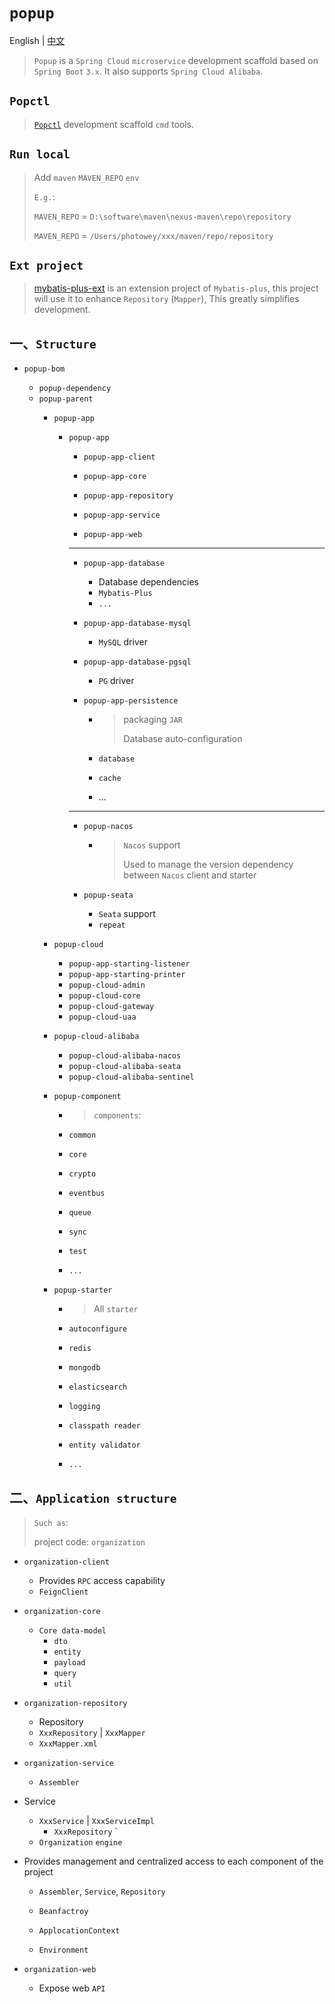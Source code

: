 # `popup`

English | [中文](./README_CN.md) 

> `Popup` is a `Spring Cloud` `microservice` development scaffold based on `Spring Boot` `3.x`. It also supports `Spring Cloud Alibaba`.



## `Popctl`

> [`Popctl`](https://github.com/photowey/popctl) development scaffold `cmd` tools.



## `Run local`

> Add `maven` `MAVEN_REPO` `env`
>
>
> `E.g.`: 
>
> `MAVEN_REPO` = `D:\software\maven\nexus-maven\repo\repository`
>
> `MAVEN_REPO` = `/Users/photowey/xxx/maven/repo/repository`



## `Ext project`

> [mybatis-plus-ext](https://github.com/photowey/mybatis-plus-ext) is an extension project of `Mybatis-plus`, this project will use it to enhance `Repository` (`Mapper`), This greatly simplifies development.



## 一、`Structure`

- `popup-bom`
  
  - `popup-dependency`
  - `popup-parent`
    - `popup-app`
      - `popup-app`
        - `popup-app-client`
        
        - `popup-app-core`
        
        - `popup-app-repository`
        
        - `popup-app-service`
        
        - `popup-app-web`
        
        - --
        
        - `popup-app-database`
        
          - Database dependencies
          -  `Mybatis-Plus`
          - `...`
        
        - `popup-app-database-mysql`
        
          - `MySQL` driver
        
        - `popup-app-database-pgsql`
        
          - `PG` driver
        
        - `popup-app-persistence`
        
          - > packaging `JAR`
            >
            > Database auto-configuration
        
          - `database`
        
          - `cache`
        
          - ...
        
        - --
        
        - `popup-nacos`

          - > `Nacos` support
            >
            > Used to manage the version dependency between `Nacos` client and
            starter

        - `popup-seata`

          - `Seata` support
          - `repeat`

    - `popup-cloud`

      - `popup-app-starting-listener`
      - `popup-app-starting-printer`
      - `popup-cloud-admin`
      - `popup-cloud-core`
      - `popup-cloud-gateway`
      - `popup-cloud-uaa`

    - `popup-cloud-alibaba`

      - `popup-cloud-alibaba-nacos`
      - `popup-cloud-alibaba-seata`
      - `popup-cloud-alibaba-sentinel`

    - `popup-component`

      - > `components`:

      - `common`

      - `core`

      - `crypto`

      - `eventbus`

      - `queue`

      - `sync`

      - `test`

      - `...`

    - `popup-starter`

      - > All `starter`

      - `autoconfigure`

      - `redis`

      - `mongodb`

      - `elasticsearch`

      - `logging`

      - `classpath reader`

      - `entity validator`

      - `...`

## 二、`Application structure`

> `Such as`:
>
> project code: `organization`

- `organization-client`

  - Provides `RPC` access capability
  - `FeignClient`

- `organization-core`

  - `Core data-model`
    - `dto`
    - `entity`
    - `payload`
    - `query`
    - `util`

- `organization-repository`

  - Repository
  - `XxxRepository` | `XxxMapper`
  - `XxxMapper.xml`

- `organization-service`

  -  `Assembler`
- Service
  
  - `XxxService` | `XxxServiceImpl`
      - `XxxRepository` `
  -   `Organization` `engine`
- Provides management and centralized access to each component of the project
    - `Assembler`, `Service`, `Repository`

    - `Beanfactroy`

    - `ApplocationContext`

    - `Environment`

- `organization-web`

  - Expose web `API`